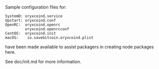Sample configuration files for:
```
SystemD: oryxcoind.service
Upstart: oryxcoind.conf
OpenRC:  oryxcoind.openrc
         oryxcoind.openrcconf
CentOS:  oryxcoind.init
macOS:    io.savebitcoin.oryxcoind.plist
```
have been made available to assist packagers in creating node packages here.

See doc/init.md for more information.
